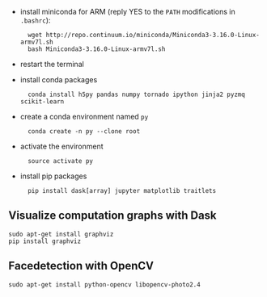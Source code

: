 * install miniconda for ARM (reply YES to the `PATH` modifications in `.bashrc`):

        wget http://repo.continuum.io/miniconda/Miniconda3-3.16.0-Linux-armv7l.sh
        bash Miniconda3-3.16.0-Linux-armv7l.sh

* restart the terminal
* install conda packages

        conda install h5py pandas numpy tornado ipython jinja2 pyzmq scikit-learn

* create a conda environment named `py`

        conda create -n py --clone root

* activate the environment

        source activate py

* install pip packages

        pip install dask[array] jupyter matplotlib traitlets

## Visualize computation graphs with Dask

    sudo apt-get install graphviz
    pip install graphviz

## Facedetection with OpenCV

    sudo apt-get install python-opencv libopencv-photo2.4
